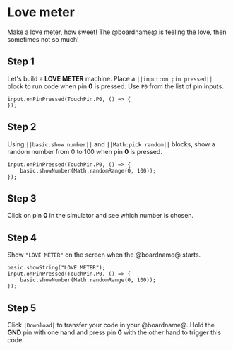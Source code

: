 # Love meter

Make a love meter, how sweet! The @boardname@ is feeling the love, then sometimes not so much!

## Step 1

Let's build a **LOVE METER** machine. Place a ``||input:on pin pressed||`` block to run code when pin **0** is pressed. Use ``P0`` from the list of pin inputs.

```blocks
input.onPinPressed(TouchPin.P0, () => {
});
```

## Step 2

Using ``||basic:show number||`` and ``||Math:pick random||`` blocks, show a random number from 0 to 100 when pin **0** is pressed.

```blocks
input.onPinPressed(TouchPin.P0, () => {
    basic.showNumber(Math.randomRange(0, 100));
});
```
## Step 3

Click on pin **0** in the simulator and see which number is chosen.

## Step 4

Show ``"LOVE METER"`` on the screen when the @boardname@ starts.

```blocks
basic.showString("LOVE METER");
input.onPinPressed(TouchPin.P0, () => {
    basic.showNumber(Math.randomRange(0, 100));
});
```

## Step 5

Click ``|Download|`` to transfer your code in your @boardname@. Hold the **GND** pin with one hand and press pin **0** with the other hand to trigger this code.
